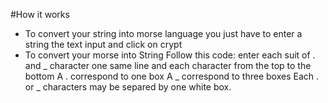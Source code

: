 #How it works
  - To convert your string into morse language you just have to enter a string the text input and click on crypt
  - To convert your morse into String Follow this code:
    enter each suit of . and _ character one same line and each character from the top to the bottom
    A . correspond to one box
    A _ correspond to three boxes
    Each . or _ characters may be separed by one white box.
